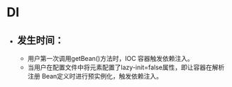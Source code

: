 # DI
* ## 发生时间：
    * 用户第一次调用getBean()方法时，IOC 容器触发依赖注入。
    * 当用户在配置文件中将<bean>元素配置了lazy-init=false属性，即让容器在解析注册 Bean定义时进行预实例化，触发依赖注入。